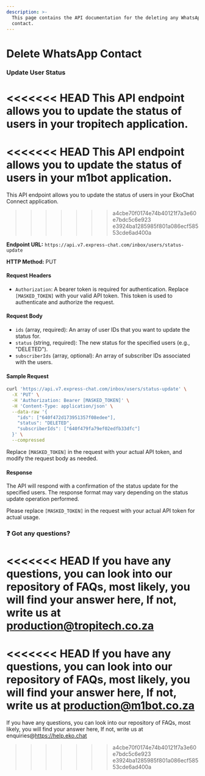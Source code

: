 ```yaml
---
description: >-
  This page contains the API documentation for the deleting any WhatsApp
  contact.
---
```


# Delete WhatsApp Contact

### Update User Status

<<<<<<< HEAD
This API endpoint allows you to update the status of users in your tropitech application.
=======
<<<<<<< HEAD
This API endpoint allows you to update the status of users in your m1bot application.
=======
This API endpoint allows you to update the status of users in your EkoChat Connect application.
>>>>>>> a4cbe70f0174e74b40121f7a3e60e7bdc5c6e923
>>>>>>> e3924ba1285985f801a086ecf58553cde6ad400a

**Endpoint URL:** `https://api.v7.express-chat.com/inbox/users/status-update`

**HTTP Method:** PUT

#### Request Headers

* `Authorization`: A bearer token is required for authentication. Replace `[MASKED_TOKEN]` with your valid API token. This token is used to authenticate and authorize the request.

#### Request Body

* `ids` (array, required): An array of user IDs that you want to update the status for.
* `status` (string, required): The new status for the specified users (e.g., "DELETED").
* `subscriberIds` (array, optional): An array of subscriber IDs associated with the users.

#### Sample Request

```bash
curl 'https://api.v7.express-chat.com/inbox/users/status-update' \
  -X 'PUT' \
  -H 'Authorization: Bearer [MASKED_TOKEN]' \
  -H 'Content-Type: application/json' \
  --data-raw '{
    "ids": ["640f472d173951357f08edee"],
    "status": "DELETED",
    "subscriberIds": ["640f479fa79ef02edfb33dfc"]
  }' \
  --compressed
```

Replace `[MASKED_TOKEN]` in the request with your actual API token, and modify the request body as needed.

#### Response

The API will respond with a confirmation of the status update for the specified users. The response format may vary depending on the status update operation performed.

Please replace `[MASKED_TOKEN]` in the request with your actual API token for actual usage.

### :question: Got any questions?

<<<<<<< HEAD
If you have any questions, you can look into our repository of FAQs, most likely, you will find your answer here, If not, write us at production@tropitech.co.za
=======
<<<<<<< HEAD
If you have any questions, you can look into our repository of FAQs, most likely, you will find your answer here, If not, write us at production@m1bot.co.za
=======
If you have any questions, you can look into our repository of FAQs, most likely, you will find your answer here, If not, write us at enquiries@https://help.eko.chat
>>>>>>> a4cbe70f0174e74b40121f7a3e60e7bdc5c6e923
>>>>>>> e3924ba1285985f801a086ecf58553cde6ad400a
